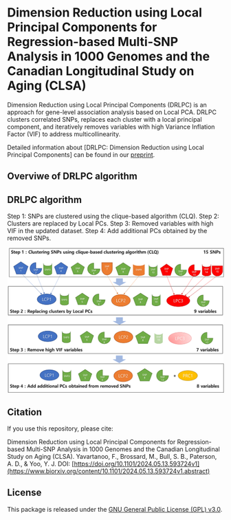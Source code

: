 # Dimension Reduction using Local Principal Components for Regression-based Multi-SNP Analysis in 1000 Genomes and the Canadian Longitudinal Study on Aging (CLSA)
Dimension Reduction using Local Principal Components (DRLPC) is an approach for gene-level association analysis based on Local PCA. DRLPC clusters correlated SNPs, replaces each cluster with a local principal component, and iteratively removes variables with high Variance Inflation Factor (VIF) to address multicollinearity. 

Detailed information about [DRLPC: Dimension Reduction using Local Principal Components] can be found in our [preprint](https://www.biorxiv.org/content/10.1101/2024.05.13.593724v1.abstract).

## **Overviwe of DRLPC algorithm** ##

## **DRLPC algorithm** ##
Step 1: SNPs are clustered using the clique-based algorithm (CLQ). Step 2: Clusters are replaced by Local PCs. Step 3: Removed variables with high VIF in the updated dataset. Step 4: Add additional PCs obtained by the removed SNPs.

![DRLPC Algorithm](DRLPC-algorithm.png)




## **Citation** ##

If you use this repository, please cite:

Dimension Reduction using Local Principal Components for Regression-based Multi-SNP Analysis in 1000 Genomes and the Canadian Longitudinal Study on Aging (CLSA). Yavartanoo, F., Brossard, M., Bull, S. B., Paterson, A. D., & Yoo, Y. J. DOI:
[https://doi.org/10.1101/2024.05.13.593724v1](https://www.biorxiv.org/content/10.1101/2024.05.13.593724v1.abstract)

## **License** ##

This package is released under the [GNU General Public License (GPL) v3.0](https://www.gnu.org/licenses/gpl-3.0.en.html).


